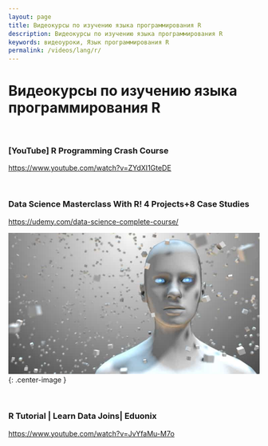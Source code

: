 ```yaml
---
layout: page
title: Видеокурсы по изучению языка программирования R
description: Видеокурсы по изучению языка программирования R
keywords: видеоуроки, Язык программирования R
permalink: /videos/lang/r/
---
```


# Видеокурсы по изучению языка программирования R

<br/>

### [YouTube] R Programming Crash Course

https://www.youtube.com/watch?v=ZYdXI1GteDE

<br/>

### Data Science Masterclass With R! 4 Projects+8 Case Studies

https://udemy.com/data-science-complete-course/

![Data Science Masterclass With R! 4 Projects+8 Case Studies](/img/videos/Data-Science-Masterclass-With-R-4-Projects8-Case-Studies.jpg 'Data Science Masterclass With R! 4 Projects+8 Case Studies'){: .center-image }

<br/>

### R Tutorial | Learn Data Joins| Eduonix

https://www.youtube.com/watch?v=JvYfaMu-M7o
